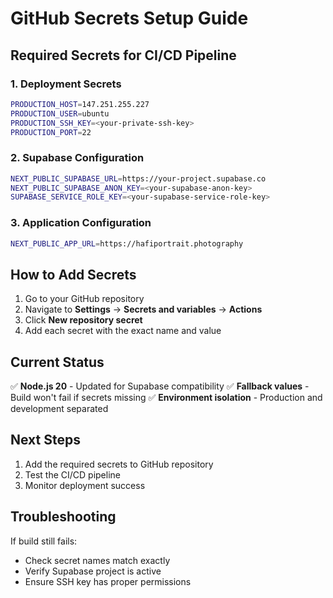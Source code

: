 # GitHub Secrets Setup Guide

## Required Secrets for CI/CD Pipeline

### 1. Deployment Secrets
```bash
PRODUCTION_HOST=147.251.255.227
PRODUCTION_USER=ubuntu
PRODUCTION_SSH_KEY=<your-private-ssh-key>
PRODUCTION_PORT=22
```

### 2. Supabase Configuration
```bash
NEXT_PUBLIC_SUPABASE_URL=https://your-project.supabase.co
NEXT_PUBLIC_SUPABASE_ANON_KEY=<your-supabase-anon-key>
SUPABASE_SERVICE_ROLE_KEY=<your-supabase-service-role-key>
```

### 3. Application Configuration
```bash
NEXT_PUBLIC_APP_URL=https://hafiportrait.photography
```

## How to Add Secrets

1. Go to your GitHub repository
2. Navigate to **Settings** → **Secrets and variables** → **Actions**
3. Click **New repository secret**
4. Add each secret with the exact name and value

## Current Status

✅ **Node.js 20** - Updated for Supabase compatibility
✅ **Fallback values** - Build won't fail if secrets missing
✅ **Environment isolation** - Production and development separated

## Next Steps

1. Add the required secrets to GitHub repository
2. Test the CI/CD pipeline
3. Monitor deployment success

## Troubleshooting

If build still fails:
- Check secret names match exactly
- Verify Supabase project is active
- Ensure SSH key has proper permissions